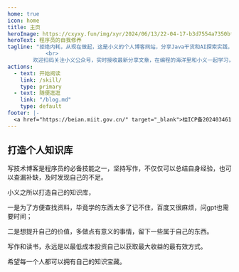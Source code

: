 ```yaml
---
home: true
icon: home
title: 主页
heroImage: https://cxyxy.fun/img/xyr/2024/06/13/22-04-17-b3d7554a7350bfbc74d877d1b2ee069f-gzh-964cfe.jpg
heroText: 程序员的自我修养
tagline: "拒绝内耗，从现在做起，这是小义的个人博客网站，分享Java干货和AI探索实践，修行的路很漫长，但也要坚持走下去。
            <br> 
        欢迎扫码关注小义公众号，实时接收最新分享文章，在编程的海洋里和小义一起学习，一起成长。知识无价，代码永存！"
actions:
  - text: 开始阅读
    link: /skill/
    type: primary
  - text: 随便逛逛
    link: "/blog.md"
    type: default
footer: |-
  <a href="https://beian.miit.gov.cn/" target="_blank">桂ICP备2024034616号-1</a> | 主题: <a href="https://theme-hope.vuejs.press/zh/" target="_blank">VuePress Theme Hope</a>
---
```

## 打造个人知识库

写技术博客是程序员的必备技能之一，坚持写作，不仅仅可以总结自身经验，也可以查漏补缺，及时发现自己的不足。

小义之所以打造自己的知识库，

一是为了方便查找资料，毕竟学的东西太多了记不住，百度又很麻烦，问gpt也需要时间；

二是想提升自己的价值，多做点有意义的事情，留下一些属于自己的东西。

写作和读书，永远是以最低成本投资自己以获取最大收益的最有效方式。

希望每一个人都可以拥有自己的知识宝藏。
